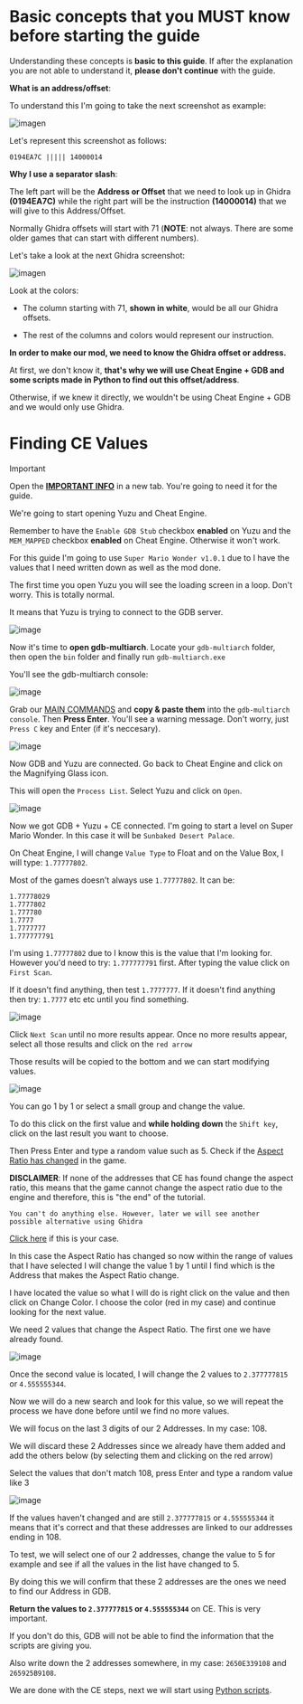 # Basic concepts that you MUST know before starting the guide

Understanding these concepts is **basic to this guide**. If after the explanation you are not able to understand it, **please don't continue** with the guide.

**What is an address/offset**:

To understand this I'm going to take the next screenshot as example:

![imagen](https://i.imgur.com/egkcbbe.png)

Let's represent this screenshot as follows:

`0194EA7C ||||| 14000014`

**Why I use a separator slash**: 

The left part will be the **Address or Offset** that we need to look up in Ghidra **(0194EA7C)** while the right part will be the instruction **(14000014)** that we will give to this Address/Offset.

Normally Ghidra offsets will start with 71 (**NOTE**: not always. There are some older games that can start with different numbers).

Let's take a look at the next Ghidra screenshot:

![imagen](https://i.imgur.com/t7A8bRV.png)

Look at the colors:

- The column starting with 71, **shown in white**, would be all our Ghidra offsets.

- The rest of the columns and colors would represent our instruction.

**In order to make our mod, we need to know the Ghidra offset or address.** 

At first, we don't know it, **that's why we will use Cheat Engine + GDB and some scripts made in Python to find out this offset/address**.

Otherwise, if we knew it directly, we wouldn't be using Cheat Engine + GDB and we would only use Ghidra.

# Finding CE Values

> [!IMPORTANT]
Open the **[IMPORTANT INFO](https://github.com/StevensND/ghidra-port-mods-guide/tree/main/Aspect%20Ratio%20Mod%20Guide/Info)** in a new tab. You're going to need it for the guide.

We're going to start opening Yuzu and Cheat Engine.

Remember to have the `Enable GDB Stub` checkbox **enabled** on Yuzu and the `MEM_MAPPED` checkbox **enabled** on Cheat Engine. Otherwise it won't work.

For this guide I'm going to use `Super Mario Wonder v1.0.1` due to I have the values that I need written down as well as the mod done.

The first time you open Yuzu you will see the loading screen in a loop. Don't worry. This is totally normal.

It means that Yuzu is trying to connect to the GDB server.

![image](https://i.imgur.com/S08JSWU.png)

Now it's time to **open gdb-multiarch**. Locate your `gdb-multiarch` folder, then open the `bin` folder and finally run `gdb-multiarch.exe`

You'll see the gdb-multiarch console:

![image](https://i.imgur.com/L55T4rY.png)

Grab our [MAIN COMMANDS](https://github.com/StevensND/ghidra-port-mods-guide/tree/main/Aspect%20Ratio%20Mod%20Guide/Info/Commands) and **copy & paste them** into the `gdb-multiarch console`. Then **Press Enter**. You'll see a warning message. Don't worry, just `Press C` key and Enter (if it's neccesary).

![image](https://i.imgur.com/ZoNAfrL.png)

Now GDB and Yuzu are connected. Go back to Cheat Engine and click on the Magnifying Glass icon.

This will open the `Process List`. Select Yuzu and click on `Open`.

![image](https://i.imgur.com/cHRREoD.png)

Now we got GDB + Yuzu + CE connected. I'm going to start a level on Super Mario Wonder. In this case it will be `Sunbaked Desert Palace`.

On Cheat Engine, I will change `Value Type` to Float and on the Value Box, I will type: `1.77777802`.

Most of the games doesn't always use `1.77777802`. It can be:

```
1.77778029
1.7777802
1.777780
1.7777
1.7777777
1.777777791
```

I'm using `1.77777802` due to I know this is the value that I'm looking for. However you'd need to try: `1.777777791` first. After typing the value click on `First Scan`.

If it doesn't find anything, then test `1.7777777`. If it doesn't find anything then try: `1.7777` etc etc until you find something. 

![image](https://i.imgur.com/0KOGcoF.png)

Click `Next Scan` until no more results appear. Once no more results appear, select all those results and click on the `red arrow` 

Those results will be copied to the bottom and we can start modifying values.

![image](https://i.imgur.com/5xNmZA0.png)

You can go 1 by 1 or select a small group and change the value. 

To do this click on the first value and **while holding down** the `Shift key`, click on the last result you want to choose.

Then Press Enter and type a random value such as 5. Check if the [Aspect Ratio has changed](https://i.imgur.com/bztZdSh.png) in the game.

**DISCLAIMER**: If none of the addresses that CE has found change the aspect ratio, this means that the game cannot change the aspect ratio due to the engine and therefore, this is "the end" of the tutorial. 

```
You can't do anything else. However, later we will see another possible alternative using Ghidra
```

[Click here](https://github.com/StevensND/ghidra-port-mods-guide/blob/main/Aspect%20Ratio%20Mod%20Guide/Steps/GDB%20to%20Ghidra.md#final-tips) if this is your case.

In this case the Aspect Ratio has changed so now within the range of values that I have selected I will change the value 1 by 1 until I find which is the Address that makes the Aspect Ratio change.

I have located the value so what I will do is right click on the value and then click on Change Color. I choose the color (red in my case) and continue looking for the next value.

We need 2 values that change the Aspect Ratio. The first one we have already found.

![image](https://i.imgur.com/gBALvhs.png)

Once the second value is located, I will change the 2 values to `2.377777815` or `4.555555344`.

Now we will do a new search and look for this value, so we will repeat the process we have done before until we find no more values.

We will focus on the last 3 digits of our 2 Addresses. In my case: 108.

We will discard these 2 Addresses since we already have them added and add the others below (by selecting them and clicking on the red arrow)

Select the values that don't match 108, press Enter and type a random value like 3

![image](https://i.imgur.com/ZWctg5h.png)

If the values haven't changed and are still `2.377777815` or `4.555555344` it means that it's correct and that these addresses are linked to our addresses ending in 108. 

To test, we will select one of our 2 addresses, change the value to 5 for example and see if all the values in the list have changed to 5.

By doing this we will confirm that these 2 addresses are the ones we need to find our Address in GDB.

**Return the values to `2.377777815` or `4.555555344`** on CE. This is very important. 

If you don't do this, GDB will not be able to find the information that the scripts are giving you.

Also write down the 2 addresses somewhere, in my case: `2650E339108` and `265925B9108`.

We are done with the CE steps, next we will start using [Python scripts](https://github.com/StevensND/ghidra-port-mods-guide/blob/main/Aspect%20Ratio%20Mod%20Guide/Steps/Using%20Python%20Scripts.md).